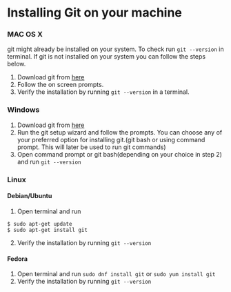 # Installing Git on your machine

### MAC OS X

git might already be installed on your system. To check run `git --version` in terminal.
If git is not installed on your system you can follow the steps below.
1. Download git from [here](https://git-scm.com/download/mac)
2. Follow the on screen prompts.
3. Verify the installation by running `git --version` in a terminal.


### Windows

1. Download git from [here](https://git-scm.com/download/win)
2. Run the git setup wizard and follow the prompts. You can choose any of your preferred option for installing git.(git bash or using command prompt. This will later be used to run git commands)
3. Open command prompt or git bash(depending on your choice in step 2) and run `git --version`

### Linux
#### Debian/Ubuntu
1. Open terminal and run
```
$ sudo apt-get update
$ sudo apt-get install git
```
2. Verify the installation by running `git --version`
#### Fedora
1. Open terminal and run `sudo dnf install git` or `sudo yum install git`
2. Verify the installation by running `git --version`

